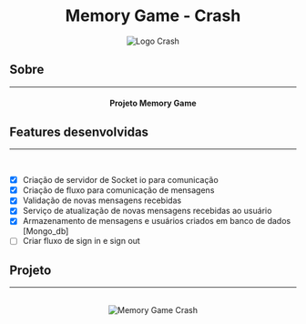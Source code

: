 <div align="center">
  
  # Memory Game - Crash 
</div>

<div align="center">
  <img src="" alt="Logo Crash">
</div>

## Sobre

<hr/>

<h4 align="center">Projeto Memory Game</h4>

<p></p>

## Features desenvolvidas

<hr/>
<br/>

- [x] Criação de servidor de Socket io para comunicação
- [x] Criação de fluxo para comunicação de mensagens
- [x] Validação de novas mensagens recebidas
- [x] Serviço de atualização de novas mensagens recebidas ao usuário
- [x] Armazenamento de mensagens e usuários criados em banco de dados [Mongo_db]
- [ ] Criar fluxo de sign in e sign out

## Projeto

<hr/>
<br/>
<div align="center">
  <img src="" alt="Memory Game Crash">
</div>
